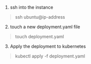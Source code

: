 1. ssh into the instance
> ssh ubuntu@ip-address

2. touch a new deployment.yaml file
> touch deployment.yaml

3. Apply the deployment to kubernetes
> kubectl apply -f deployment.yaml